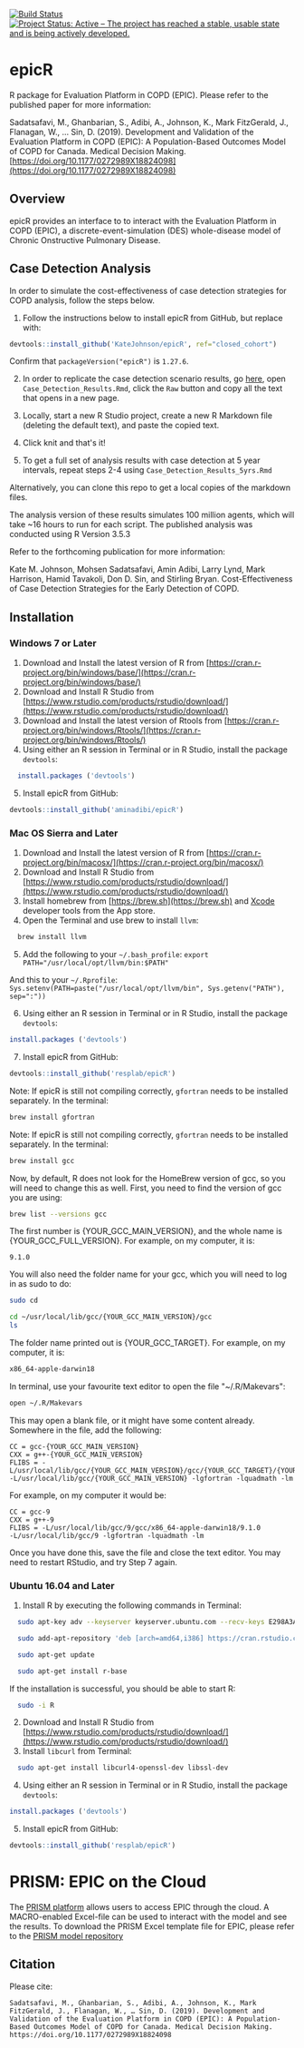 [![Build Status](https://travis-ci.org/resplab/epicR.svg?branch=master)](https://travis-ci.org/resplab/epicR)
[![Project Status: Active – The project has reached a stable, usable state and is being actively developed.](https://www.repostatus.org/badges/latest/active.svg)](https://www.repostatus.org/#active)


# epicR
R package for Evaluation Platform in COPD (EPIC). Please refer to the published paper for more information: 

Sadatsafavi, M., Ghanbarian, S., Adibi, A., Johnson, K., Mark FitzGerald, J., Flanagan, W., … Sin, D. (2019). Development and Validation of the Evaluation Platform in COPD (EPIC): A Population-Based Outcomes Model of COPD for Canada. Medical Decision Making. [https://doi.org/10.1177/0272989X18824098](https://doi.org/10.1177/0272989X18824098)


## Overview
epicR provides an interface to to interact with the Evaluation Platform in COPD (EPIC), a discrete-event-simulation (DES) whole-disease model of Chronic Onstructive Pulmonary Disease.

## Case Detection Analysis
In order to simulate the cost-effectiveness of case detection strategies for COPD analysis, follow the steps below. 

1. Follow the instructions below to install epicR from GitHub, but replace with:

```r
devtools::install_github('KateJohnson/epicR', ref="closed_cohort")
```
Confirm that `packageVersion("epicR")` is `1.27.6`.

2. In order to replicate the case detection scenario results, go [here](https://github.com/KateJohnson/epicR/tree/closed_cohort/casedetection), open `Case_Detection_Results.Rmd`, click the `Raw` button and copy all the text that opens in a new page. 

3. Locally, start a new R Studio project, create a new R Markdown file (deleting the default text), and paste the copied text.

4. Click knit and that's it!

5. To get a full set of analysis results with case detection at 5 year intervals, repeat steps 2-4 using `Case_Detection_Results_5yrs.Rmd`

Alternatively, you can clone this repo to get a local copies of the markdown files.

The analysis version of these results simulates 100 million agents, which will take ~16 hours to run for each script. The published analysis was conducted using R Version 3.5.3

Refer to the forthcoming publication for more information:

Kate M. Johnson, Mohsen Sadatsafavi, Amin Adibi, Larry Lynd, Mark Harrison, Hamid Tavakoli, Don D. Sin, and Stirling Bryan. Cost-Effectiveness of Case Detection Strategies for the Early Detection of COPD.


## Installation
### Windows 7 or Later
1. Download and Install the latest version of R from [https://cran.r-project.org/bin/windows/base/](https://cran.r-project.org/bin/windows/base/)
2. Download and Install R Studio from [https://www.rstudio.com/products/rstudio/download/](https://www.rstudio.com/products/rstudio/download/)
3. Download and Install the latest version of Rtools from [https://cran.r-project.org/bin/windows/Rtools/](https://cran.r-project.org/bin/windows/Rtools/) 
4. Using either an R session in Terminal or in R Studio, install the package `devtools`:

```r
  install.packages ('devtools')
```

5. Install epicR from GitHub:

```r
devtools::install_github('aminadibi/epicR')
```


### Mac OS Sierra and Later
1. Download and Install the latest version of R from [https://cran.r-project.org/bin/macosx/](https://cran.r-project.org/bin/macosx/)
2. Download and Install R Studio from [https://www.rstudio.com/products/rstudio/download/](https://www.rstudio.com/products/rstudio/download/)
3. Install homebrew from [https://brew.sh](https://brew.sh) and [Xcode](https://developer.apple.com/xcode/) developer tools from the App store.
4. Open the Terminal and use brew to install `llvm`:

```bash
  brew install llvm
```

5. Add the following to your `~/.bash_profile`:
  `export PATH="/usr/local/opt/llvm/bin:$PATH"`
  
  And this to your `~/.Rprofile`:
  `Sys.setenv(PATH=paste("/usr/local/opt/llvm/bin", Sys.getenv("PATH"), sep=":"))`
  
6. Using either an R session in Terminal or in R Studio, install the package `devtools`:

```r
install.packages ('devtools')
```

7. Install epicR from GitHub:
```r
devtools::install_github('resplab/epicR')
```

Note: If epicR is still not compiling correctly, `gfortran` needs to be installed separately. In the terminal:

```bash
brew install gfortran
```


Note: If epicR is still not compiling correctly, `gfortran` needs to be installed separately. In the terminal:

```bash
brew install gcc
```

Now, by default, R does not look for the HomeBrew version of gcc, so you will need to change this as well. First, you need to find the version of gcc you
are using:

```bash
brew list --versions gcc
```

The first number is {YOUR_GCC_MAIN_VERSION}, and the whole name is {YOUR_GCC_FULL_VERSION}. For example, on my computer, it is:

```
9.1.0
```

You will also need the folder name for your gcc, which you will need to log in as sudo to do:

```bash
sudo cd 
```

```bash
cd ~/usr/local/lib/gcc/{YOUR_GCC_MAIN_VERSION}/gcc
ls
```

The folder name printed out is {YOUR_GCC_TARGET}. For example, on my computer, it is:

```bash
x86_64-apple-darwin18
```

In terminal, use your favourite text editor to open the file "~/.R/Makevars":

```bash
open ~/.R/Makevars
```

This may open a blank file, or it might have some content already. Somewhere in the file, add the following:

```
CC = gcc-{YOUR_GCC_MAIN_VERSION}
CXX = g++-{YOUR_GCC_MAIN_VERSION}
FLIBS = -L/usr/local/lib/gcc/{YOUR_GCC_MAIN_VERSION}/gcc/{YOUR_GCC_TARGET}/{YOUR_GCC_FULL_VERSION} 
-L/usr/local/lib/gcc/{YOUR_GCC_MAIN_VERSION} -lgfortran -lquadmath -lm
```

For example, on my computer it would be:

```
CC = gcc-9
CXX = g++-9
FLIBS = -L/usr/local/lib/gcc/9/gcc/x86_64-apple-darwin18/9.1.0
-L/usr/local/lib/gcc/9 -lgfortran -lquadmath -lm
```

Once you have done this, save the file and close the text editor. You may need to restart RStudio, and try Step 7 again.


### Ubuntu 16.04 and Later
1. Install R by executing the following commands in Terminal:

```bash
  sudo apt-key adv --keyserver keyserver.ubuntu.com --recv-keys E298A3A825C0D65DFD57CBB651716619E084DAB9
```
```bash
  sudo add-apt-repository 'deb [arch=amd64,i386] https://cran.rstudio.com/bin/linux/ubuntu xenial/'
```
```bash
  sudo apt-get update
```
```bash
  sudo apt-get install r-base
```
If the installation is successful, you should be able to start R:
```bash
  sudo -i R
```

2. Download and Install R Studio from [https://www.rstudio.com/products/rstudio/download/](https://www.rstudio.com/products/rstudio/download/)
3. Install `libcurl` from Terminal: 

```bash
  sudo apt-get install libcurl4-openssl-dev libssl-dev
```

4. Using either an R session in Terminal or in R Studio, install the package `devtools`:

```r
install.packages ('devtools')
```
  
5. Install epicR from GitHub:

```r
devtools::install_github('resplab/epicR')
```

# PRISM: EPIC on the Cloud

The [PRISM platform](https://prism.resp.core.ubc.ca) allows users to access EPIC through the cloud. A MACRO-enabled Excel-file can be used to interact with the model and see the results. To download the PRISM Excel template file for EPIC, please refer to the [PRISM model repository](http://resp.core.ubc.ca/ipress/prism)

## Citation

Please cite:

```Sadatsafavi, M., Ghanbarian, S., Adibi, A., Johnson, K., Mark FitzGerald, J., Flanagan, W., … Sin, D. (2019). Development and Validation of the Evaluation Platform in COPD (EPIC): A Population-Based Outcomes Model of COPD for Canada. Medical Decision Making. https://doi.org/10.1177/0272989X18824098```
